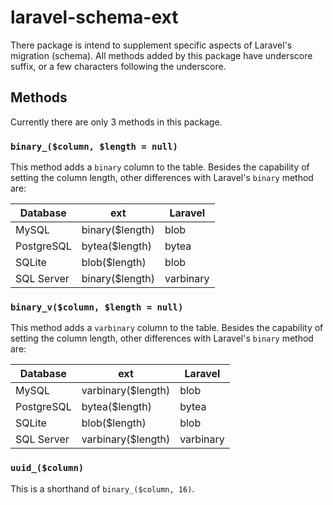 # laravel-schema-ext

There package is intend to supplement specific aspects of Laravel's migration (schema). All methods added by this package have underscore suffix, or a few characters following the underscore.

## Methods

Currently there are only 3 methods in this package.

### `binary_($column, $length = null)`

This method adds a `binary` column to the table. Besides the capability of setting the column length, other differences with Laravel's `binary` method are:

|  Database  | ext             | Laravel   |
|------------|-----------------|-----------|
| MySQL      | binary($length) | blob      |
| PostgreSQL | bytea($length)  | bytea     |
| SQLite     | blob($length)   | blob      |
| SQL Server | binary($length) | varbinary |

### `binary_v($column, $length = null)`

This method adds a `varbinary` column to the table. Besides the capability of setting the column length, other differences with Laravel's `binary` method are:

|  Database  | ext                | Laravel   |
|------------|--------------------|-----------|
| MySQL      | varbinary($length) | blob      |
| PostgreSQL | bytea($length)     | bytea     |
| SQLite     | blob($length)      | blob      |
| SQL Server | varbinary($length) | varbinary |

### `uuid_($column)`

This is a shorthand of `binary_($column, 16)`.
